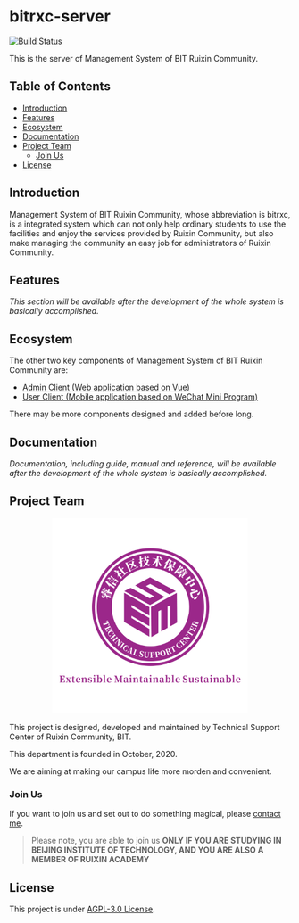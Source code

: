 # bitrxc-server

[![Build Status](https://jenkins.hyperzsb.tech/buildStatus/icon?job=bitrxc%2Fbitrxc-server)](https://jenkins.hyperzsb.tech/job/bitrxc/job/bitrxc-server/)

This is the server of Management System of BIT Ruixin Community.

## Table of Contents

- [Introduction](https://github.com/Hyperzsb/bitrxc-server#introduction)
- [Features](https://github.com/Hyperzsb/bitrxc-server#features)
- [Ecosystem](https://github.com/Hyperzsb/bitrxc-server#ecosystem)
- [Documentation](https://github.com/Hyperzsb/bitrxc-server#documentation)
- [Project Team](https://github.com/Hyperzsb/bitrxc-server#project-team)
  - [Join Us](https://github.com/Hyperzsb/bitrxc-server#join-us)
- [License](https://github.com/Hyperzsb/bitrxc-server#license)

## Introduction

Management System of BIT Ruixin Community, whose abbreviation is bitrxc, is a integrated system which can not only help ordinary students to use the facilities and enjoy the services provided by Ruixin Community, but also make managing the community an easy job for administrators of Ruixin Community.

## Features

*This section will be available after the development of the whole system is basically accomplished.*

## Ecosystem

The other two key components of Management System of BIT Ruixin Community are:

- [Admin Client (Web application based on Vue)](https://github.com/Hyperzsb/bitrxc-admin-client)
- [User Client (Mobile application based on WeChat Mini Program)](https://github.com/Hyperzsb/bitrxc-user-client)

There may be more components designed and added before long.

## Documentation

*Documentation, including guide, manual and reference, will be available after the development of the whole system is basically accomplished.*

## Project Team

<p align="center">
  <a href="https://tsc.bitrxc.com/">
  	<img src="https://github.com/Hyperzsb/Hyperzsb/raw/master/images/github/bitrxc/tsc-logo-transparent.png" alt="LOGO of Technical Support Center of Ruixin Community" width="350" />
  </a>
</p>

This project is designed, developed and maintained by Technical Support Center of Ruixin Community, BIT.

This department is founded in October, 2020.

We are aiming at making our campus life more morden and convenient.

### Join Us

If you want to join us and set out to do something magical, please [contact me](mailto:hyperzsb@outlook.com).

> Please note, you are able to join us **ONLY IF YOU ARE STUDYING IN BEIJING INSTITUTE OF TECHNOLOGY, AND YOU ARE ALSO A MEMBER OF RUIXIN ACADEMY**

## License

This project is under [AGPL-3.0 License](https://github.com/Hyperzsb/bitrxc-server/blob/master/LICENSE).
